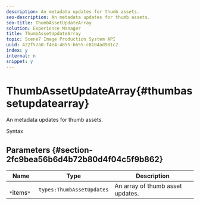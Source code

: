 ```yaml
---
description: An metadata updates for thumb assets.
seo-description: An metadata updates for thumb assets.
seo-title: ThumbAssetUpdateArray
solution: Experience Manager
title: ThumbAssetUpdateArray
topic: Scene7 Image Production System API
uuid: 422f57a0-f4e4-4855-b655-c8104ad981c2
index: y
internal: n
snippet: y
---
```


# ThumbAssetUpdateArray{#thumbassetupdatearray}

An metadata updates for thumb assets.

 Syntax 

## Parameters {#section-2fc9bea56b6d4b72b80d4f04c5f9b862}

|  Name  | Type  | Description  |
|---|---|---|
|  ` *`items`*`  | `types:ThumbAssetUpdates`  | An array of thumb asset updates.  |

